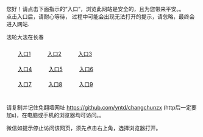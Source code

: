 您好！请点击下面指示的“入口”，浏览此网站是安全的，且为您带来平安。。 <br/>
点击入口后，请耐心等待， 过程中可能会出现无法打开的提示，请忽略，最终会进入网站. </br>

法轮大法在长春<br/>
<div style="padding:10px"><a style="margin:20px" target="_blank" href="https://d251h0gxa309e4.cloudfront.net/2Qpsp?zqckeoiy" id="ccLink1" rel="nofollow">入口1</a> <a target="_blank" style="margin:20px" href="https://d3dk1ne95o85ov.cloudfront.net/2Qpsp?cieevyir" id="ccLink2" rel="nofollow">入口2</a> <a style="margin:20px" target="_blank" href="https://d3exfz0bxgyxvi.cloudfront.net/2Qpsp?yifssgi" id="ccLink3" rel="nofollow">入口3</a></div>

<div style="padding:10px" ><a style="margin:20px" target="_blank" href="https://d251h0gxa309e4.cloudfront.net/2Qpsp?zqckeoiy" id="ccLink4" rel="nofollow">入口4</a> <a style="margin:20px" href="https://d3dk1ne95o85ov.cloudfront.net/2Qpsp?cieevyir" target="_blank" id="ccLink5" rel="nofollow">入口5</a> <a style="margin:20px" href="https://d3exfz0bxgyxvi.cloudfront.net/2Qpsp?yifssgi" target="_blank" id="ccLink6" rel="nofollow">入口6</a></div>

<div style="padding:10px"><a style="margin:20px" target="_blank" href="https://d251h0gxa309e4.cloudfront.net/2Qpsp?zqckeoiy" id="ccLink7" rel="nofollow">入口7</a> <a style="margin:20px" href="https://d3dk1ne95o85ov.cloudfront.net/2Qpsp?cieevyir" target="_blank" id="ccLink8" rel="nofollow">入口8</a> <a style="margin:20px" target="_blank" href="https://d3exfz0bxgyxvi.cloudfront.net/2Qpsp?yifssgi" id="ccLink9" rel="nofollow">入口9</a></div>

<br/>



请复制并记住免翻墙网址 https://github.com/yntd/changchunzx (http后一定要加s)，在电脑或手机的浏览器均可访问。。<br/>

微信如提示停止访问该网页，须先点击右上角，选择浏览器打开。
